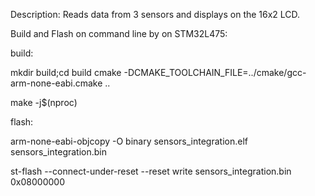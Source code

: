 Description: Reads data from 3 sensors and displays on the 16x2 LCD.

Build and Flash on command line by on STM32L475:

build:

mkdir build;cd build
cmake -DCMAKE_TOOLCHAIN_FILE=../cmake/gcc-arm-none-eabi.cmake ..

make -j$(nproc)

flash:

arm-none-eabi-objcopy -O binary sensors_integration.elf sensors_integration.bin

st-flash --connect-under-reset --reset write sensors_integration.bin 0x08000000
